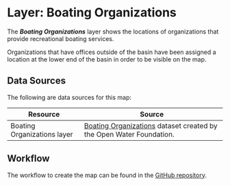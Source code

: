# Layer: Boating Organizations #

The ***Boating Organizations*** layer shows the locations of organizations
that provide recreational boating services.

Organizations that have offices outside of the basin have been assigned a location
at the lower end of the basin in order to be visible on the map.

## Data Sources

The following are data sources for this map:

| **Resource** | **Source** |
| -- | -- |
| Boating Organizations layer | [Boating Organizations](https://data.openwaterfoundation.org/state/co/owf/boating-orgs/) dataset created by the Open Water Foundation. |

## Workflow

The workflow to create the map can be found in the [GitHub repository](https://github.com/OpenWaterFoundation/owf-infomapper-co-saint-vrain/tree/master/workflow/BasinEntities/Recreation-Boating).
